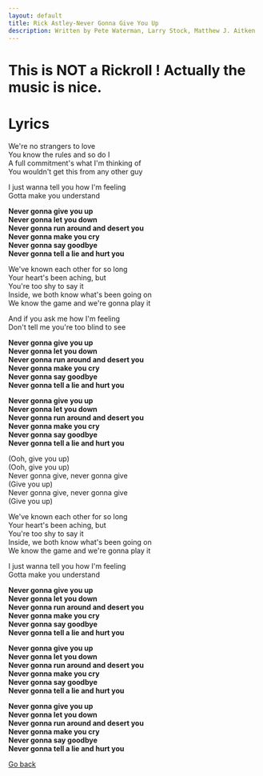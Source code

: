 ```yaml
---
layout: default
title: Rick Astley-Never Gonna Give You Up
description: Written by Pete Waterman, Larry Stock, Matthew J. Aitken
---
```


# This is **NOT** a Rickroll ! Actually the music is nice.

# Lyrics

We're no strangers to love  
You know the rules and so do I  
A full commitment's what I'm thinking of  
You wouldn't get this from any other guy

I just wanna tell you how I'm feeling  
Gotta make you understand  

**Never gonna give you up  
Never gonna let you down  
Never gonna run around and desert you  
Never gonna make you cry  
Never gonna say goodbye  
Never gonna tell a lie and hurt you** 

We've known each other for so long  
Your heart's been aching, but  
You're too shy to say it  
Inside, we both know what's been going on  
We know the game and we're gonna play it  

And if you ask me how I'm feeling  
Don't tell me you're too blind to see  

**Never gonna give you up  
Never gonna let you down  
Never gonna run around and desert you  
Never gonna make you cry  
Never gonna say goodbye  
Never gonna tell a lie and hurt you** 

**Never gonna give you up  
Never gonna let you down  
Never gonna run around and desert you  
Never gonna make you cry  
Never gonna say goodbye  
Never gonna tell a lie and hurt you**  

(Ooh, give you up)  
(Ooh, give you up)  
Never gonna give, never gonna give  
(Give you up)  
Never gonna give, never gonna give  
(Give you up)  

We've known each other for so long  
Your heart's been aching, but  
You're too shy to say it  
Inside, we both know what's been going on  
We know the game and we're gonna play it  

I just wanna tell you how I'm feeling  
Gotta make you understand  

**Never gonna give you up  
Never gonna let you down  
Never gonna run around and desert you  
Never gonna make you cry  
Never gonna say goodbye  
Never gonna tell a lie and hurt you**  

**Never gonna give you up  
Never gonna let you down  
Never gonna run around and desert you  
Never gonna make you cry  
Never gonna say goodbye  
Never gonna tell a lie and hurt you**  

**Never gonna give you up  
Never gonna let you down  
Never gonna run around and desert you  
Never gonna make you cry  
Never gonna say goodbye  
Never gonna tell a lie and hurt you**  

[Go back](index.md)
